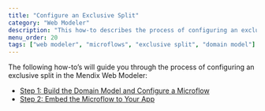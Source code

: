 ```yaml
---
title: "Configure an Exclusive Split"
category: "Web Modeler"
description: "This how-to describes the process of configuring an exclusive split in the Mendix Web Modeler."
menu_order: 20
tags: ["web modeler", "microflows", "exclusive split", "domain model"]
---
```


The following how-to’s will guide you through the process of configuring an exclusive split in the Mendix Web Modeler:

* [Step 1: Build the Domain Model and Configure a Microflow](webmodeler-how-to-microflows-exclsplit-p1)
* [Step 2: Embed the Microflow to Your App](webmodeler-how-to-microflows-exclsplit-p2)




